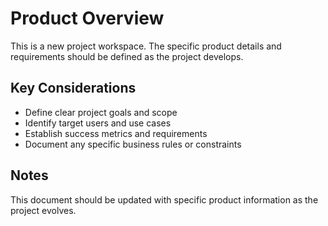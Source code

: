 # Product Overview

This is a new project workspace. The specific product details and requirements should be defined as the project develops.

## Key Considerations
- Define clear project goals and scope
- Identify target users and use cases
- Establish success metrics and requirements
- Document any specific business rules or constraints

## Notes
This document should be updated with specific product information as the project evolves.
